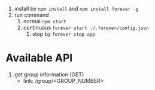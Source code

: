 1. install by `npm install` and `npm install forever -g`
2. run command
    1. normal `npm start`
    2. continuous `forever start ./.forever/config.json`
        1. stop by `forever stop app`

# Available API
1. get group information (GET)
    - link: <LINK>/group/<GROUP_NUMBER>
